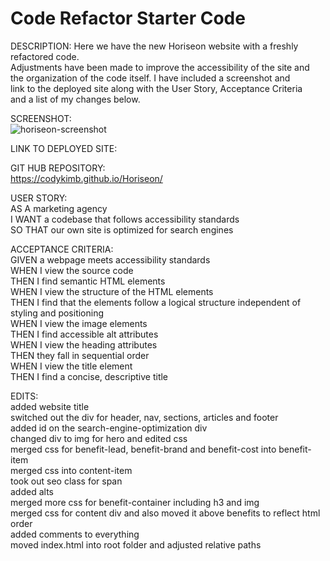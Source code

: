 # Code Refactor Starter Code
DESCRIPTION:
Here we have the new Horiseon website with a freshly refactored code.  
Adjustments have been made to improve the accessibility of the site and  
the organization of the code itself. I have included a screenshot and   
link to the deployed site along with the User Story, Acceptance Criteria  
and a list of my changes below.
  
SCREENSHOT:  
![horiseon-screenshot](https://user-images.githubusercontent.com/72325495/101125126-1823f480-35be-11eb-80bc-a5b433adf37c.png)
  
LINK TO DEPLOYED SITE:    

  
GIT HUB REPOSITORY:  
https://codykimb.github.io/Horiseon/
  
USER STORY:  
AS A marketing agency   
I WANT a codebase that follows accessibility standards  
SO THAT our own site is optimized for search engines  
  
ACCEPTANCE CRITERIA:  
GIVEN a webpage meets accessibility standards  
WHEN I view the source code   
THEN I find semantic HTML elements  
WHEN I view the structure of the HTML elements  
THEN I find that the elements follow a logical structure independent of styling and positioning  
WHEN I view the image elements  
THEN I find accessible alt attributes  
WHEN I view the heading attributes  
THEN they fall in sequential order  
WHEN I view the title element  
THEN I find a concise, descriptive title  

EDITS:  
added website title  
switched out the div for header, nav, sections, articles and footer  
added id on the search-engine-optimization div  
changed div to img for hero and edited css  
merged css for benefit-lead, benefit-brand and benefit-cost into benefit-item  
merged css into content-item  
took out seo class for span  
added alts  
merged more css for benefit-container including h3 and img  
merged css for content div and also moved it above benefits to reflect html order  
added comments to everything  
moved index.html into root folder and adjusted relative paths
  
